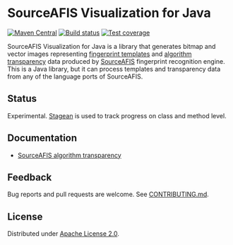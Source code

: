 <!--- Generated by scripts/configure.py --->
# SourceAFIS Visualization for Java

[![Maven Central](https://img.shields.io/maven-central/v/com.machinezoo.sourceafis/sourceafis-visualization)](https://search.maven.org/artifact/com.machinezoo.sourceafis/sourceafis-visualization)
[![Build status](https://github.com/robertvazan/sourceafis-visualization-java/workflows/build/badge.svg)](https://github.com/robertvazan/sourceafis-visualization-java/actions/workflows/build.yml)
[![Test coverage](https://codecov.io/gh/robertvazan/sourceafis-visualization-java/branch/master/graph/badge.svg)](https://codecov.io/gh/robertvazan/sourceafis-visualization-java)

SourceAFIS Visualization for Java is a library that generates bitmap and vector images
representing [fingerprint templates](https://sourceafis.machinezoo.com/template)
and [algorithm transparency](https://sourceafis.machinezoo.com/transparency/) data
produced by [SourceAFIS](https://sourceafis.machinezoo.com/) fingerprint recognition engine.
This is a Java library, but it can process templates and transparency data from any of the language ports of SourceAFIS.

## Status

Experimental. [Stagean](https://stagean.machinezoo.com/) is used to track progress on class and method level.

## Documentation

* [SourceAFIS algorithm transparency](https://sourceafis.machinezoo.com/transparency/)

## Feedback

Bug reports and pull requests are welcome. See [CONTRIBUTING.md](CONTRIBUTING.md).

## License

Distributed under [Apache License 2.0](LICENSE).
